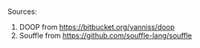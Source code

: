 Sources:

1. DOOP from https://bitbucket.org/yanniss/doop
2. Souffle from https://github.com/souffle-lang/souffle

